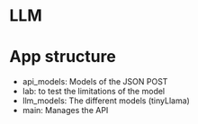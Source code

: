 # LLM

# App structure
- api_models: Models of the JSON POST
- lab: to test the limitations of the model
- llm_models: The different models (tinyLlama)
- main: Manages the API